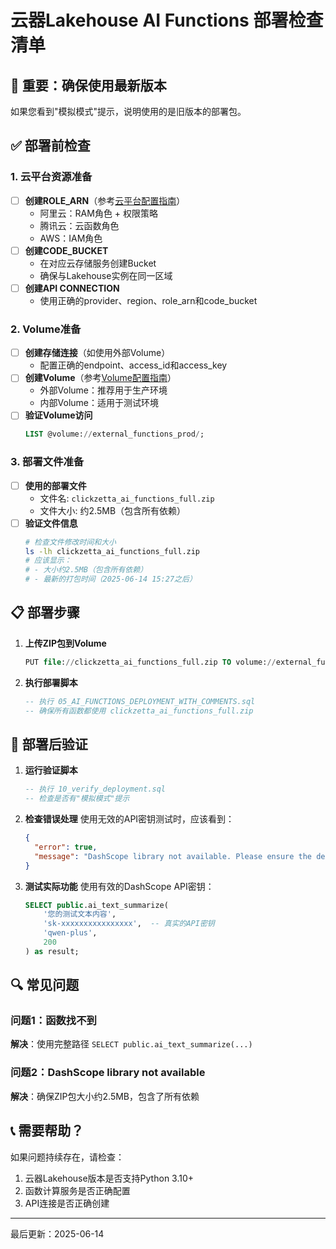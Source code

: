 # 云器Lakehouse AI Functions 部署检查清单

## 🚨 重要：确保使用最新版本

如果您看到"模拟模式"提示，说明使用的是旧版本的部署包。

## ✅ 部署前检查

### 1. 云平台资源准备
- [ ] **创建ROLE_ARN**（参考[云平台配置指南](./02_CLOUD_PLATFORM_SETUP.md)）
  - 阿里云：RAM角色 + 权限策略
  - 腾讯云：云函数角色
  - AWS：IAM角色
- [ ] **创建CODE_BUCKET**
  - 在对应云存储服务创建Bucket
  - 确保与Lakehouse实例在同一区域
- [ ] **创建API CONNECTION**
  - 使用正确的provider、region、role_arn和code_bucket

### 2. Volume准备
- [ ] **创建存储连接**（如使用外部Volume）
  - 配置正确的endpoint、access_id和access_key
- [ ] **创建Volume**（参考[Volume配置指南](./03_VOLUME_SETUP_GUIDE.md)）
  - 外部Volume：推荐用于生产环境
  - 内部Volume：适用于测试环境
- [ ] **验证Volume访问**
  ```sql
  LIST @volume://external_functions_prod/;
  ```

### 3. 部署文件准备
- [ ] **使用的部署文件**
  - 文件名: `clickzetta_ai_functions_full.zip`
  - 文件大小: 约2.5MB（包含所有依赖）
- [ ] **验证文件信息**
  ```bash
  # 检查文件修改时间和大小
  ls -lh clickzetta_ai_functions_full.zip
  # 应该显示：
  # - 大小约2.5MB（包含所有依赖）
  # - 最新的打包时间（2025-06-14 15:27之后）
  ```

## 📋 部署步骤

1. **上传ZIP包到Volume**
   ```sql
   PUT file://clickzetta_ai_functions_full.zip TO volume://external_functions_prod/;
   ```

2. **执行部署脚本**
   ```sql
   -- 执行 05_AI_FUNCTIONS_DEPLOYMENT_WITH_COMMENTS.sql
   -- 确保所有函数都使用 clickzetta_ai_functions_full.zip
   ```

## 🧪 部署后验证

1. **运行验证脚本**
   ```sql
   -- 执行 10_verify_deployment.sql
   -- 检查是否有"模拟模式"提示
   ```

2. **检查错误处理**
   使用无效的API密钥测试时，应该看到：
   ```json
   {
     "error": true,
     "message": "DashScope library not available. Please ensure the deployment package includes all dependencies."
   }
   ```
   

3. **测试实际功能**
   使用有效的DashScope API密钥：
   ```sql
   SELECT public.ai_text_summarize(
       '您的测试文本内容',
       'sk-xxxxxxxxxxxxxxxx',  -- 真实的API密钥
       'qwen-plus',
       200
   ) as result;
   ```

## 🔍 常见问题

### 问题1：函数找不到
**解决**：使用完整路径 `SELECT public.ai_text_summarize(...)`

### 问题2：DashScope library not available
**解决**：确保ZIP包大小约2.5MB，包含了所有依赖

## 📞 需要帮助？

如果问题持续存在，请检查：
1. 云器Lakehouse版本是否支持Python 3.10+
2. 函数计算服务是否正确配置
3. API连接是否正确创建

---

最后更新：2025-06-14